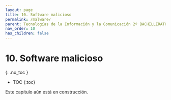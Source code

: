 ```yaml
---
layout: page
title: 10. Software malicioso
permalink: /malware/
parent: Tecnologías de la Información y la Comunicación 2º BACHILLERATO
nav_order: 10
has_children: false
---
```


# 10. Software malicioso
{: .no_toc }

- TOC
{:toc}

Este capítulo aún está en construcción.
